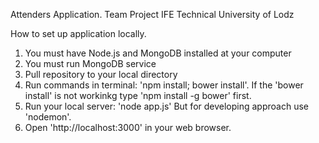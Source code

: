 Attenders Application. Team Project IFE Technical University of Lodz

How to set up application locally.
1. You must have Node.js and MongoDB installed at your computer
2. You must run MongoDB service
3. Pull repository to your local directory
4. Run commands in terminal: 'npm install; bower install'. If the 'bower install' is not workinkg type 'npm install -g bower' first.
5. Run your local server: 'node app.js' But for developing approach use 'nodemon'.
6. Open 'http://localhost:3000' in your web browser.